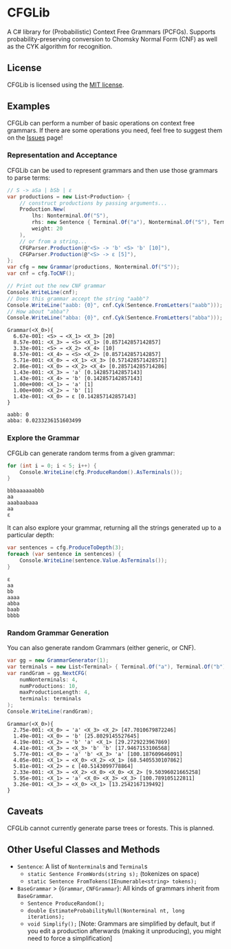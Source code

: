 # CFGLib 
A C# library for (Probabilistic) Context Free Grammars (PCFGs).
Supports probability-preserving conversion to Chomsky Normal Form (CNF) as well as the CYK algorithm for recognition.

## License
CFGLib is licensed using the [MIT license](LICENSE.txt).

## Examples
CFGLib can perform a number of basic operations on context free grammars.
If there are some operations you need, feel free to suggest them on the [Issues](https://github.com/ellisonch/CFGLib/issues) page!

### Representation and Acceptance
CFGLib can be used to represent grammars and then use those grammars to parse terms:
```cs
// S -> aSa | bSb | ε
var productions = new List<Production> {
	// construct productions by passing arguments...
	Production.New(
		lhs: Nonterminal.Of("S"),
		rhs: new Sentence { Terminal.Of("a"), Nonterminal.Of("S"), Terminal.Of("a") },
		weight: 20
	),
	// or from a string...
	CFGParser.Production(@"<S> -> 'b' <S> 'b' [10]"),
	CFGParser.Production(@"<S> -> ε [5]"),
};
var cfg = new Grammar(productions, Nonterminal.Of("S"));
var cnf = cfg.ToCNF();

// Print out the new CNF grammar
Console.WriteLine(cnf);
// Does this grammar accept the string "aabb"?
Console.WriteLine("aabb: {0}", cnf.Cyk(Sentence.FromLetters("aabb")));
// How about "abba"?
Console.WriteLine("abba: {0}", cnf.Cyk(Sentence.FromLetters("abba")));
```
```
Grammar(<X_0>){
  6.67e-001: <S> → <X_1> <X_3> [20]
  8.57e-001: <X_3> → <S> <X_1> [0.857142857142857]
  3.33e-001: <S> → <X_2> <X_4> [10]
  8.57e-001: <X_4> → <S> <X_2> [0.857142857142857]
  5.71e-001: <X_0> → <X_1> <X_3> [0.571428571428571]
  2.86e-001: <X_0> → <X_2> <X_4> [0.285714285714286]
  1.43e-001: <X_3> → 'a' [0.142857142857143]
  1.43e-001: <X_4> → 'b' [0.142857142857143]
  1.00e+000: <X_1> → 'a' [1]
  1.00e+000: <X_2> → 'b' [1]
  1.43e-001: <X_0> → ε [0.142857142857143]
}

aabb: 0
abba: 0.0233236151603499
```

### Explore the Grammar
CFGLib can generate random terms from a given grammar:
```cs
for (int i = 0; i < 5; i++) {
	Console.WriteLine(cfg.ProduceRandom().AsTerminals());
}
```
```
bbbaaaaaabbb
aa
aaabaabaaa
aa
ε
```
It can also explore your grammar, returning all the strings generated up to a particular depth:
```cs
var sentences = cfg.ProduceToDepth(3);
foreach (var sentence in sentences) {
	Console.WriteLine(sentence.Value.AsTerminals());
}
```
```
ε
aa
bb
aaaa
abba
baab
bbbb
```

### Random Grammar Generation
You can also generate random Grammars (either generic, or CNF).
```cs
var gg = new GrammarGenerator(1);
var terminals = new List<Terminal> { Terminal.Of("a"), Terminal.Of("b") };
var randGram = gg.NextCFG(
	numNonterminals: 4,
	numProductions: 10,
	maxProductionLength: 4,
	terminals: terminals
);
Console.WriteLine(randGram);
```
```
Grammar(<X_0>){
  2.75e-001: <X_0> → 'a' <X_3> <X_2> [47.7010679872246]
  1.49e-001: <X_0> → 'b' [25.8029145527645]
  4.19e-001: <X_2> → 'b' 'a' <X_1> [29.2729223967869]
  4.41e-001: <X_3> → <X_3> 'b' 'b' [17.9467153106568]
  5.77e-001: <X_0> → 'a' 'b' <X_3> 'a' [100.187609646091]
  4.05e-001: <X_1> → <X_0> <X_2> <X_1> [68.5405530107862]
  5.81e-001: <X_2> → ε [40.5143099778864]
  2.33e-001: <X_3> → <X_2> <X_0> <X_0> <X_2> [9.50396021665258]
  5.95e-001: <X_1> → 'a' <X_0> <X_3> <X_3> [100.789105122811]
  3.26e-001: <X_3> → <X_0> <X_1> [13.2542167139492]
}
```

## Caveats
CFGLib cannot currently generate parse trees or forests.
This is planned.


## Other Useful Classes and Methods
* `Sentence`: A list of `Nonterminal`s and `Terminal`s
  * `static Sentence FromWords(string s);` (tokenizes on space)
  * `static Sentence FromTokens(IEnumerable<string> tokens);`
* `BaseGrammar` > {`Grammar`, `CNFGrammar`}: All kinds of grammars inherit from `BaseGrammar`.
  * `Sentence ProduceRandom();`
  * `double EstimateProbabilityNull(Nonterminal nt, long iterations);`
  * `void Simplify();` [Note: Grammars are simplified by default, but if you edit a production afterwards (making it unproducing), you might need to force a simplification]
